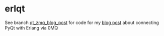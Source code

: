 erlqt
=====

See branch <a href="https://github.com/23min/erlqt/tree/qt_zmq_blog_post">qt_zmq_blog_post</a> for code for my <a href="http://23min.com/2013/03/erlang-to-pyqt-via-0mq/" target="_blank">blog post</a> about connecting PyQt with Erlang via 0MQ
